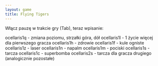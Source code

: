 ```yaml
---
layout: game
title: Flying Tigers
---
```


Włącz pauzę w trakcie gry (Tab), teraz wpisanie:

ocellaris1q 	- zmiana poziomu, strzałki góra, dół
ocellaris1l 	- 1 życie więcej dla pierwszego gracza
ocellaris1h 	- zdrowie
ocellaris1f 	- kule ogniste
ocellaris1z 	- laser
ocellaris1n 	- napalm
ocellaris1m 	- pociski
ocellaris1s 	- tarcza
ocellaris1c 	- superbomba
ocellaris2s	- tarcza dla gracza drugiego (analogicznie 
pozostałe)
